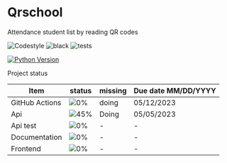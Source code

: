 # Qrschool
Attendance student list by reading QR codes 


![Codestyle](https://img.shields.io/badge/code%20style-black-000000.svg) ![black](https://github.com/selobu/qrschool/actions/workflows/black.yml/badge.svg) ![tests](https://github.com/selobu/qrschool/actions/workflows/test.yml/badge.svg)

[![Python Version](https://img.shields.io/badge/python-3.8%20%7C%203.9%20%7C%203.10%20%7C%203.11-blue)](https://www.python.org/downloads/release/python-390/)


Project status

Item   | status | missing | Due date MM/DD/YYYY
----|-----|------|----
GitHub Actions |  ![0%](https://progress-bar.dev/0) | doing | 05/12/2023
Api | ![45%](https://progress-bar.dev/45) | Doing | 05/05/2023
Api test | ![0%](https://progress-bar.dev/0) | - | -
Documentation | ![0%](https://progress-bar.dev/0) | - | - 
Frontend | ![0%](https://progress-bar.dev/0) | - | -
